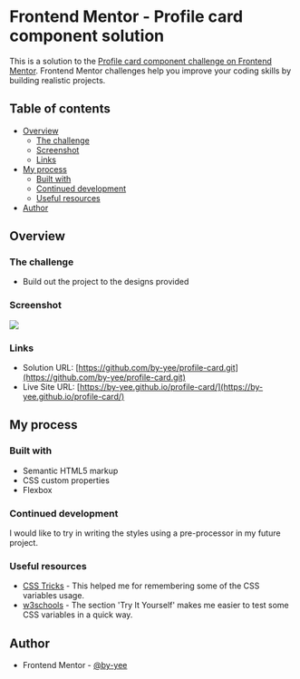 # Frontend Mentor - Profile card component solution

This is a solution to the [Profile card component challenge on Frontend Mentor](https://www.frontendmentor.io/challenges/profile-card-component-cfArpWshJ). Frontend Mentor challenges help you improve your coding skills by building realistic projects. 

## Table of contents

- [Overview](#overview)
  - [The challenge](#the-challenge)
  - [Screenshot](#screenshot)
  - [Links](#links)
- [My process](#my-process)
  - [Built with](#built-with)
  - [Continued development](#continued-development)
  - [Useful resources](#useful-resources)
- [Author](#author)

## Overview

### The challenge

- Build out the project to the designs provided

### Screenshot

![](./image/desktop-screenshot.jpg)

### Links

- Solution URL: [https://github.com/by-yee/profile-card.git](https://github.com/by-yee/profile-card.git)
- Live Site URL: [https://by-yee.github.io/profile-card/](https://by-yee.github.io/profile-card/)

## My process

### Built with

- Semantic HTML5 markup
- CSS custom properties
- Flexbox

### Continued development

I would like to try in writing the styles using a pre-processor in my future project.

### Useful resources

- [CSS Tricks](https://css-tricks.com/) - This helped me for remembering some of the CSS variables usage.
- [w3schools](https://www.w3schools.com/css/default.asp) - The section 'Try It Yourself' makes me easier to test some CSS variables in a quick way.

## Author

- Frontend Mentor - [@by-yee](https://www.frontendmentor.io/profile/by-yee)
